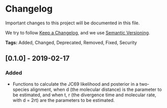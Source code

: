 # Changelog
Important changes to this project will be documented in this file.

We try to follow [Keep a Changelog](https://keepachangelog.com/en/1.0.0/),
and we use [Semantic Versioning](https://semver.org/spec/v2.0.0.html).

**Tags:** Added, Changed, Deprecated, Removed, Fixed, Security

## [0.1.0] - 2019-02-17
### Added
- Functions to calculate the JC69 likelihood and posterior in a two-species
alignment, when d (the molecular distance) is the parameter to be estimated,
and when t, r (the divergence time and molecular rate, with d = 2rt) are the
parameters to be estimated.
